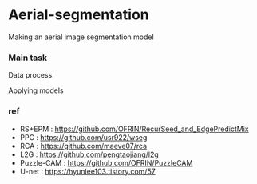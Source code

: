 # Aerial-segmentation
Making an aerial image segmentation model

### Main task
Data process

Applying models

### ref
- RS+EPM : https://github.com/OFRIN/RecurSeed_and_EdgePredictMix
- PPC : https://github.com/usr922/wseg
- RCA : https://github.com/maeve07/rca
- L2G : https://github.com/pengtaojiang/l2g
- Puzzle-CAM : https://github.com/OFRIN/PuzzleCAM
- U-net : https://hyunlee103.tistory.com/57